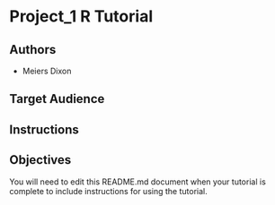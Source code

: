 # Project_1 R Tutorial

## Authors

- Meiers Dixon

## Target Audience



## Instructions



## Objectives



You will need to edit this README.md document when your tutorial is complete to include instructions for using the tutorial.